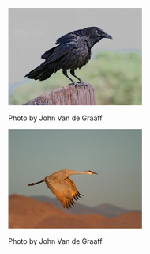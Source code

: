 ![cora-1](../images/cora-1.jpg)

Photo by John Van de Graaff

![sacr-1](../images/sacr-1.jpg)

Photo by John Van de Graaff

